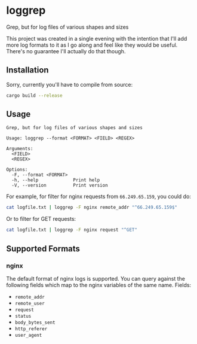 # loggrep
Grep, but for log files of various shapes and sizes

This project was created in a single evening with the intention that I'll add more log formats to it as I go along and feel like they would be useful. There's no guarantee I'll actually do that though.
## Installation
Sorry, currently you'll have to compile from source:
```bash
cargo build --release
```

## Usage
```
Grep, but for log files of various shapes and sizes

Usage: loggrep --format <FORMAT> <FIELD> <REGEX>

Arguments:
  <FIELD>
  <REGEX>

Options:
  -F, --format <FORMAT>
  -h, --help             Print help
  -V, --version          Print version
```

For example, for filter for nginx requests from `66.249.65.159`, you could do:
```bash
cat logfile.txt | loggrep -F nginx remote_addr "^66.249.65.159$"
```
Or to filter for GET requests:
```bash
cat logfile.txt | loggrep -F nginx request "^GET"
```

## Supported Formats
### nginx
The default format of nginx logs is supported. You can query against the following fields which map to the nginx variables of the same name.
Fields:
- `remote_addr`
- `remote_user`
- `request`
- `status`
- `body_bytes_sent`
- `http_referer`
- `user_agent`
